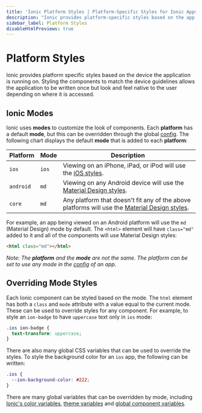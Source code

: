 ```yaml
---
title: 'Ionic Platform Styles | Platform-Specific Styles for Ionic Apps'
description: "Ionic provides platform-specific styles based on the app's device. Styling the components to match the device guidelines allows the app to feel native to users."
sidebar_label: Platform Styles
disableHtmlPreviews: true
---
```


# Platform Styles

Ionic provides platform specific styles based on the device the application is running on. Styling the components to match the device guidelines allows the application to be written once but look and feel native to the user depending on where it is accessed.

## Ionic Modes

Ionic uses **modes** to customize the look of components. Each **platform** has a default **mode**, but this can be overridden through the global [config](../angular/config.mdx). The following chart displays the default **mode** that is added to each **platform**:

| Platform  | Mode  | Description                                                                                                                      |
| --------- | ----- | -------------------------------------------------------------------------------------------------------------------------------- |
| `ios`     | `ios` | Viewing on an iPhone, iPad, or iPod will use the [iOS styles](https://www.apple.com/ios).                                        |
| `android` | `md`  | Viewing on any Android device will use the [Material Design styles](https://material.io/guidelines/).                            |
| `core`    | `md`  | Any platform that doesn't fit any of the above platforms will use the [Material Design styles](https://material.io/guidelines/). |

For example, an app being viewed on an Android platform will use the `md` (Material Design) mode by default. The `<html>` element will have `class="md"` added to it and all of the components will use Material Design styles:

```html
<html class="md"></html>
```

_Note: The **platform** and the **mode** are not the same. The platform can be set to use any mode in the [config](../angular/config.mdx) of an app._

## Overriding Mode Styles

Each Ionic component can be styled based on the mode. The `html` element has both a `class` and `mode` attribute with a value equal to the current mode. These can be used to override styles for any component. For example, to style an `ion-badge` to have `uppercase` text only in `ios` mode:

```css
.ios ion-badge {
  text-transform: uppercase;
}
```

There are also many global CSS variables that can be used to override the styles. To style the background color for an `ios` app, the following can be written:

```css
.ios {
  --ion-background-color: #222;
}
```

There are many global variables that can be overridden by mode, including [Ionic's color variables](colors.md), [theme variables](themes.md) and [global component variables](advanced.md).
